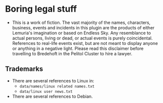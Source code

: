 # Boring legal stuff

- This is a work of fiction. The vast majority of the names, characters, business, events and incidents in this plugin are the products of either Lemuria's imagination or based on Endless Sky. Any resemblance to actual persons, living or dead, or actual events is purely coincidental. References to real-life events exist, but are not meant to display anyone or anything in a negative light. Please read this disclaimer before travelling to Bredehoft in the Pelitol Cluster to hire a lawyer.

## Trademarks
- There are several references to Linux in:
   - `data/names/linux related names.txt`
   - `data/linux user news.txt`
- There are several references to Debian.
